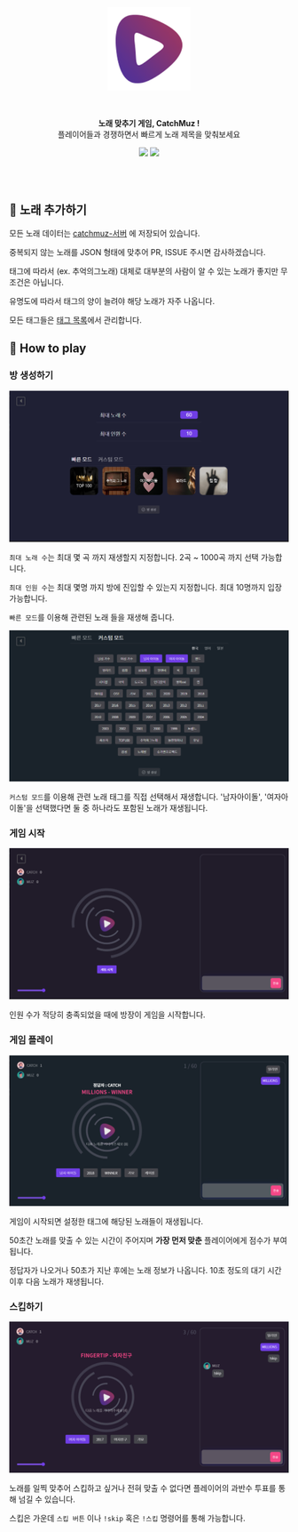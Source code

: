 
<br/>
<br/>

<p align="center">
  <img src="https://github.com/kyechan99/catchmuz/blob/main/src/assets/catchmuz_icon.png" width="150"/>
</p>
<br/>
<p align="center">
  <strong>노래 맞추기 게임, CatchMuz !</strong>
  <br/>
  플레이어들과 경쟁하면서 빠르게 노래 제목을 맞춰보세요
</p>

<p align="center">

  <img src="https://img.shields.io/github/package-json/v/kyechan99/catchmuz?style=for-the-badge"/>
 <a href="https://github.com/kyechan99/catchmuz/releases">
 	<img src="https://img.shields.io/badge/DOWNLOAD-HERE-%23f54787?style=for-the-badge"/>
 </a>
</p>

<br/>
<br/>


## 🎵 노래 추가하기
모든 노래 데이터는 [catchmuz-서버](https://github.com/kyechan99/catchmuz-server/tree/main/song) 에 저장되어 있습니다.

중복되지 않는 노래를 JSON 형태에 맞추어 PR, ISSUE 주시면 감사하겠습니다.

태그에 따라서 (ex. 추억의그노래) 대체로 대부분의 사람이 알 수 있는 노래가 좋지만 무조건은 아닙니다.

유명도에 따라서 태그의 양이 늘려야 해당 노래가 자주 나옵니다.

모든 태그들은 [태그 목록](https://docs.google.com/document/d/1mjIdfzpKzum6Xd-ZZWtcW51r3f4qIdROXcn5sTEykv4/edit?usp=sharing)에서 관리합니다.


## 👀 How to play

### 방 생성하기
![sample_0](./SAMPLE/sample_0.png)

`최대 노래 수`는 최대 몇 곡 까지 재생할지 지정합니다. 2곡 ~ 1000곡 까지 선택 가능합니다.

`최대 인원 수`는 최대 몇명 까지 방에 진입할 수 있는지 지정합니다. 최대 10명까지 입장 가능합니다.

`빠른 모드`를 이용해 관련된 노래 들을 재생해 줍니다.

![sample_1](./SAMPLE/sample_1.png)

`커스텀 모드`를 이용해 관련 노래 태그를 직접 선택해서 재생합니다. '남자아이돌', '여자아이돌'을 선택했다면 둘 중 하나라도 포함된 노래가 재생됩니다.

### 게임 시작

![sample_2](./SAMPLE/sample_2.png)

인원 수가 적당히 충족되었을 때에 방장이 게임을 시작합니다.

### 게임 플레이

![sample_3](./SAMPLE/sample_3.png)

게임이 시작되면 설정한 태그에 해당된 노래들이 재생됩니다.

50초간 노래를 맞출 수 있는 시간이 주어지며 **가장 먼저 맞춘** 플레이어에게 점수가 부여됩니다.

정답자가 나오거나 50초가 지난 후에는 노래 정보가 나옵니다. 10초 정도의 대기 시간이후 다음 노래가 재생됩니다.

### 스킵하기

![sample_4](./SAMPLE/sample_4.png)

노래를 일찍 맞추어 스킵하고 싶거나 전혀 맞출 수 없다면 플레이어의 과반수 투표를 통해 넘길 수 있습니다.

스킵은 가운데 `스킵 버튼` 이나 `!skip` 혹은 `!스킵` 명령어를 통해 가능합니다.

